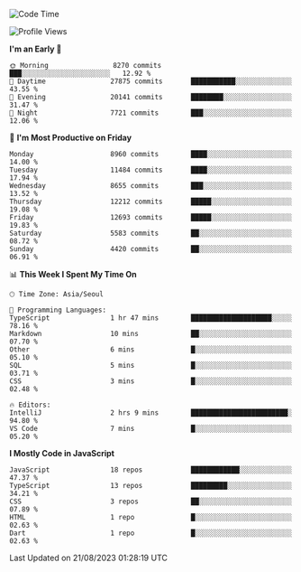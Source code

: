 <!--START_SECTION:waka-->
![Code Time](http://img.shields.io/badge/Code%20Time-5%2C325%20hrs%2012%20mins-blue)

![Profile Views](http://img.shields.io/badge/Profile%20Views-2-blue)

**I'm an Early 🐤** 

```text
🌞 Morning                8270 commits        ███░░░░░░░░░░░░░░░░░░░░░░   12.92 % 
🌆 Daytime                27875 commits       ███████████░░░░░░░░░░░░░░   43.55 % 
🌃 Evening                20141 commits       ████████░░░░░░░░░░░░░░░░░   31.47 % 
🌙 Night                  7721 commits        ███░░░░░░░░░░░░░░░░░░░░░░   12.06 % 
```
📅 **I'm Most Productive on Friday** 

```text
Monday                   8960 commits        ████░░░░░░░░░░░░░░░░░░░░░   14.00 % 
Tuesday                  11484 commits       ████░░░░░░░░░░░░░░░░░░░░░   17.94 % 
Wednesday                8655 commits        ███░░░░░░░░░░░░░░░░░░░░░░   13.52 % 
Thursday                 12212 commits       █████░░░░░░░░░░░░░░░░░░░░   19.08 % 
Friday                   12693 commits       █████░░░░░░░░░░░░░░░░░░░░   19.83 % 
Saturday                 5583 commits        ██░░░░░░░░░░░░░░░░░░░░░░░   08.72 % 
Sunday                   4420 commits        ██░░░░░░░░░░░░░░░░░░░░░░░   06.91 % 
```


📊 **This Week I Spent My Time On** 

```text
🕑︎ Time Zone: Asia/Seoul

💬 Programming Languages: 
TypeScript               1 hr 47 mins        ████████████████████░░░░░   78.16 % 
Markdown                 10 mins             ██░░░░░░░░░░░░░░░░░░░░░░░   07.70 % 
Other                    6 mins              █░░░░░░░░░░░░░░░░░░░░░░░░   05.10 % 
SQL                      5 mins              █░░░░░░░░░░░░░░░░░░░░░░░░   03.71 % 
CSS                      3 mins              █░░░░░░░░░░░░░░░░░░░░░░░░   02.48 % 

🔥 Editors: 
IntelliJ                 2 hrs 9 mins        ████████████████████████░   94.80 % 
VS Code                  7 mins              █░░░░░░░░░░░░░░░░░░░░░░░░   05.20 % 
```

**I Mostly Code in JavaScript** 

```text
JavaScript               18 repos            ████████████░░░░░░░░░░░░░   47.37 % 
TypeScript               13 repos            █████████░░░░░░░░░░░░░░░░   34.21 % 
CSS                      3 repos             ██░░░░░░░░░░░░░░░░░░░░░░░   07.89 % 
HTML                     1 repo              █░░░░░░░░░░░░░░░░░░░░░░░░   02.63 % 
Dart                     1 repo              █░░░░░░░░░░░░░░░░░░░░░░░░   02.63 % 
```




 Last Updated on 21/08/2023 01:28:19 UTC
<!--END_SECTION:waka-->
